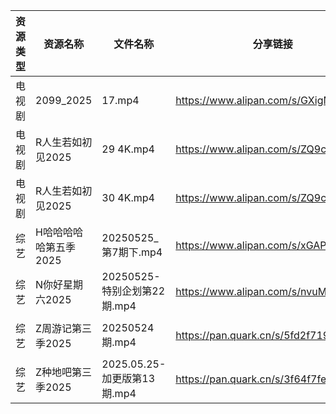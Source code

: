 | 资源类型 | 资源名称          | 文件名称                   | 分享链接                                 | 更新时间                |
| ---- | ------------- | ---------------------- | ------------------------------------ | ------------------- |
| 电视剧  | 2099_2025     | 17.mp4                 | https://www.alipan.com/s/GXigMRaVR89 | 2025-05-25 19:04:58 |
| 电视剧  | R人生若如初见2025   | 29 4K.mp4              | https://www.alipan.com/s/ZQ9cL77ZgpR | 2025-05-25 08:05:29 |
| 电视剧  | R人生若如初见2025   | 30 4K.mp4              | https://www.alipan.com/s/ZQ9cL77ZgpR | 2025-05-25 08:05:29 |
| 综艺   | H哈哈哈哈哈第五季2025 | 20250525_第7期下.mp4      | https://www.alipan.com/s/xGAPLokKzoj | 2025-05-25 14:05:58 |
| 综艺   | N你好星期六2025    | 20250525-特别企划第22期.mp4  | https://www.alipan.com/s/nvuMvPrHLGa | 2025-05-25 15:06:05 |
| 综艺   | Z周游记第三季2025   | 20250524期.mp4          | https://pan.quark.cn/s/5fd2f719e3ab  | 2025-05-25 01:27:31 |
| 综艺   | Z种地吧第三季2025   | 2025.05.25-加更版第13期.mp4 | https://pan.quark.cn/s/3f64f7fe4059  | 2025-05-25 16:29:04 |
